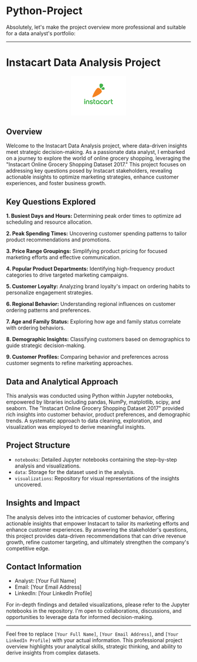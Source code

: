 # Python-Project

Absolutely, let's make the project overview more professional and suitable for a data analyst's portfolio:

---

# Instacart Data Analysis Project

<p align="center">
  <img src="instacart_logo.png" alt="Instacart Logo" width="150"/>
</p>

## Overview

Welcome to the Instacart Data Analysis project, where data-driven insights meet strategic decision-making. As a passionate data analyst, I embarked on a journey to explore the world of online grocery shopping, leveraging the "Instacart Online Grocery Shopping Dataset 2017." This project focuses on addressing key questions posed by Instacart stakeholders, revealing actionable insights to optimize marketing strategies, enhance customer experiences, and foster business growth.

## Key Questions Explored

**1. Busiest Days and Hours:** Determining peak order times to optimize ad scheduling and resource allocation.

**2. Peak Spending Times:** Uncovering customer spending patterns to tailor product recommendations and promotions.

**3. Price Range Groupings:** Simplifying product pricing for focused marketing efforts and effective communication.

**4. Popular Product Departments:** Identifying high-frequency product categories to drive targeted marketing campaigns.

**5. Customer Loyalty:** Analyzing brand loyalty's impact on ordering habits to personalize engagement strategies.

**6. Regional Behavior:** Understanding regional influences on customer ordering patterns and preferences.

**7. Age and Family Status:** Exploring how age and family status correlate with ordering behaviors.

**8. Demographic Insights:** Classifying customers based on demographics to guide strategic decision-making.

**9. Customer Profiles:** Comparing behavior and preferences across customer segments to refine marketing approaches.

## Data and Analytical Approach

This analysis was conducted using Python within Jupyter notebooks, empowered by libraries including pandas, NumPy, matplotlib, scipy, and seaborn. The "Instacart Online Grocery Shopping Dataset 2017" provided rich insights into customer behavior, product preferences, and demographic trends. A systematic approach to data cleaning, exploration, and visualization was employed to derive meaningful insights.

## Project Structure

- `notebooks`: Detailed Jupyter notebooks containing the step-by-step analysis and visualizations.
- `data`: Storage for the dataset used in the analysis.
- `visualizations`: Repository for visual representations of the insights uncovered.

## Insights and Impact

The analysis delves into the intricacies of customer behavior, offering actionable insights that empower Instacart to tailor its marketing efforts and enhance customer experiences. By answering the stakeholder's questions, this project provides data-driven recommendations that can drive revenue growth, refine customer targeting, and ultimately strengthen the company's competitive edge.

## Contact Information

- Analyst: [Your Full Name]
- Email: [Your Email Address]
- LinkedIn: [Your LinkedIn Profile]

For in-depth findings and detailed visualizations, please refer to the Jupyter notebooks in the repository. I'm open to collaborations, discussions, and opportunities to leverage data for informed decision-making.

---

Feel free to replace `[Your Full Name]`, `[Your Email Address]`, and `[Your LinkedIn Profile]` with your actual information. This professional project overview highlights your analytical skills, strategic thinking, and ability to derive insights from complex datasets.
